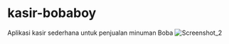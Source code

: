 # kasir-bobaboy
 Aplikasi kasir sederhana untuk penjualan minuman Boba
![Screenshot_2](https://github.com/user-attachments/assets/d9030ba6-ad18-4e9d-b3a4-1122a9ca18b1)
